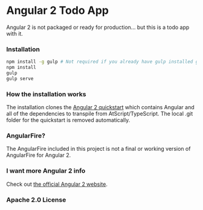 # Angular 2 Todo App

Angular 2 is not packaged or ready for production... but this is a todo app with it.

### Installation

```bash
npm install -g gulp # Not required if you already have gulp installed globally
npm install
gulp
gulp serve
```

### How the installation works

The installation clones the [Angular 2 quickstart](https://github.com/angular/quickstart) which contains Angular and all of the dependencies to transpile from AtScript/TypeScript. The local .git folder for the quickstart is removed automatically.

### AngularFire?

The AngularFire included in this project is not a final or working version of AngularFire for Angular 2.

### I want more Angular 2 info

Check out [the official Angular 2 website](https://angular.io).

### Apache 2.0 License

